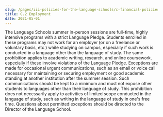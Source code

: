 ```yaml
---
slug: /pages/iii-policies-for-the-language-schools/c-financial-policies/c-2-employment
title: C.2 Employment
date: 2021-05-01
---
```

The Language Schools summer in-person sessions are full-time, highly intensive programs with a strict Language Pledge. Students enrolled in these programs may not work for an employer (or on a freelance or voluntary basis, etc.) while studying on campus, especially if such work is conducted in a language other than the language of study. The same prohibition applies to academic writing, research, and online coursework, especially if these involve violations of the Language Pledge. Exceptions are made for occasional urgent communications, such as an email or voice call necessary for maintaining or securing employment or good academic standing at another institution after the summer session. Such communications should be kept to a minimum and must not expose other students to languages other than their language of study. This prohibition does not necessarily apply to activities of limited scope conducted in the language of study, such as writing in the language of study in one's free time. Questions about permitted exceptions should be directed to the Director of the Language School.
